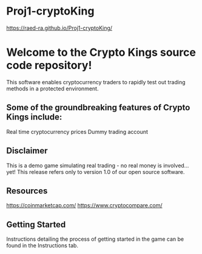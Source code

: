 # Proj1-cryptoKing

https://raed-ra.github.io/Proj1-cryptoKing/

# Welcome to the Crypto Kings source code repository!
This software enables cryptocurrency traders to rapidly test out trading methods in a protected environment.

## Some of the groundbreaking features of Crypto Kings include:

Real time cryptocurrency prices
Dummy trading account

## Disclaimer
This is a demo game simulating real trading - no real money is involved... yet! This release refers only to version 1.0 of our open source software.

## Resources
https://coinmarketcap.com/
https://www.cryptocompare.com/

## Getting Started
Instructions detailing the process of getting started in the game can be found in the Instructions tab.
